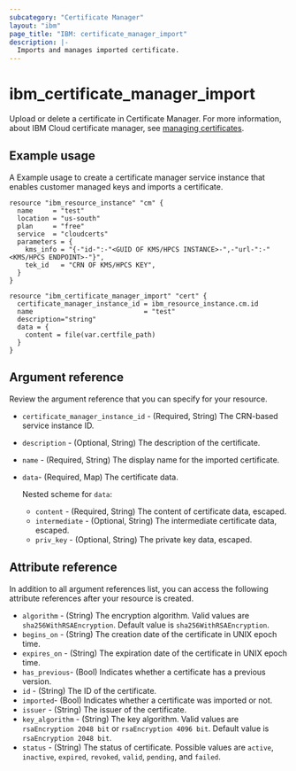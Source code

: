 ```yaml
---
subcategory: "Certificate Manager"
layout: "ibm"
page_title: "IBM: certificate_manager_import"
description: |-
  Imports and manages imported certificate.
---
```


# ibm_certificate_manager_import

Upload or delete a certificate in Certificate Manager. For more information, about IBM Cloud certificate manager, see [managing certificates](https://cloud.ibm.com/docs/certificate-manager?topic=certificate-manager-managing-certificates-from-the-dashboard).


## Example usage
A Example usage to create a certificate manager service instance that enables customer managed keys and imports a certificate.


```
resource "ibm_resource_instance" "cm" {
  name     = "test"
  location = "us-south"
  plan     = "free"
  service  = "cloudcerts"
  parameters = {
    kms_info = "{-"id-":-"<GUID OF KMS/HPCS INSTANCE>-",-"url-":-"<KMS/HPCS ENDPOINT>-"}",
    tek_id   = "CRN OF KMS/HPCS KEY",
  }
}

resource "ibm_certificate_manager_import" "cert" {
  certificate_manager_instance_id = ibm_resource_instance.cm.id
  name                            = "test"
  description="string"
  data = {
    content = file(var.certfile_path)
  }
}
```


## Argument reference
Review the argument reference that you can specify for your resource. 

- `certificate_manager_instance_id` - (Required, String) The CRN-based service instance ID.
- `description` - (Optional, String) The description of the certificate.
- `name` - (Required, String) The display name for the imported certificate.
- `data`- (Required, Map) The certificate data.
  
  Nested scheme for `data`:
  - `content` - (Required, String) The content of certificate data, escaped.
  - `intermediate` - (Optional, String) The intermediate certificate data, escaped.
  - `priv_key` - (Optional, String) The private key data, escaped.


## Attribute reference
In addition to all argument references list, you can access the following attribute references after your resource is created.

- `algorithm` - (String) The encryption algorithm. Valid values are `sha256WithRSAEncryption`. Default value is `sha256WithRSAEncryption`.
- `begins_on` - (String) The creation date of the certificate in UNIX epoch time.
- `expires_on` - (String) The expiration date of the certificate in UNIX epoch time.
- `has_previous`- (Bool) Indicates whether a certificate has a previous version.
- `id` - (String) The ID of the certificate.
- `imported`- (Bool) Indicates whether a certificate was imported or not.
- `issuer` - (String) The issuer of the certificate.
- `key_algorithm` - (String) The key algorithm. Valid values are `rsaEncryption 2048 bit` or `rsaEncryption 4096 bit`. Default value is `rsaEncryption 2048 bit`.
- `status` - (String) The status of certificate. Possible values are `active`, `inactive`, `expired`, `revoked`, `valid`, `pending`, and `failed`.
